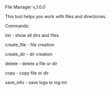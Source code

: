 File Manager v_1.0.0

This tool helps you work with files and directories.

Commands:

list - show all dirs and files

create_file - file creation

create_dir - dir creation

delete - delete a file or dir

copy - copy file or dir

save_info - save logs to log.txt
